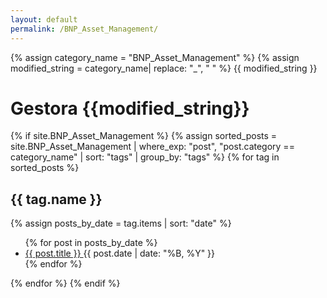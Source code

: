 ```yaml
---
layout: default
permalink: /BNP_Asset_Management/
---
```


{% assign category_name = "BNP_Asset_Management" %}
{% assign modified_string = category_name| replace: "_", " " %}
{{ modified_string }}
<h1>Gestora {{modified_string}}</h1>
{% if site.BNP_Asset_Management %}
{% assign sorted_posts = site.BNP_Asset_Management | where_exp: "post", "post.category == category_name" | sort: "tags" | group_by: "tags" %}
{% for tag in sorted_posts %}
<h2>{{ tag.name }}</h2>
{% assign posts_by_date = tag.items | sort: "date" %}
<ul>
{% for post in posts_by_date %}
<li><a href="{{ post.url | relative_url }}">{{ post.title }} </a><span>{{ post.date | date: "%B, %Y" }}</span></li>
{% endfor %}
</ul>
{% endfor %}
{% endif %}
